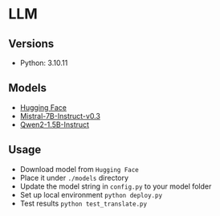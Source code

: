 # LLM

## Versions

- Python: 3.10.11

## Models

- [Hugging Face](https://huggingface.co/models)
- [Mistral-7B-Instruct-v0.3](https://huggingface.co/mistralai/Mistral-7B-Instruct-v0.3/tree/main)
- [Qwen2-1.5B-Instruct](https://huggingface.co/Qwen/Qwen2-1.5B-Instruct/tree/main)

## Usage

- Download model from `Hugging Face`
- Place it under `./models` directory
- Update the model string in `config.py` to your model folder
- Set up local environment `python deploy.py`
- Test results `python test_translate.py`
